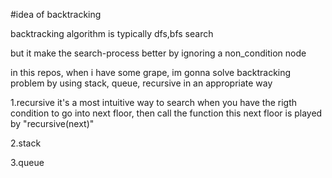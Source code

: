 #idea of backtracking

backtracking algorithm is typically dfs,bfs search

but it make the search-process better by ignoring a non_condition node

in this repos, when i have some grape, im gonna solve backtracking problem by using stack, queue, recursive in an appropriate way


1.recursive
it's a most intuitive way to search
when you have the rigth condition to go into next floor, then call the function
this next floor is played by "recursive(next)"


2.stack




3.queue


